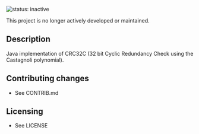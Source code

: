 ![status: inactive](https://img.shields.io/badge/status-inactive-red.svg)

This project is no longer actively developed or maintained.  

## Description

Java implementation of CRC32C (32 bit Cyclic Redundancy Check using the
Castagnoli polynomial).

## Contributing changes

* See CONTRIB.md

## Licensing

* See LICENSE
